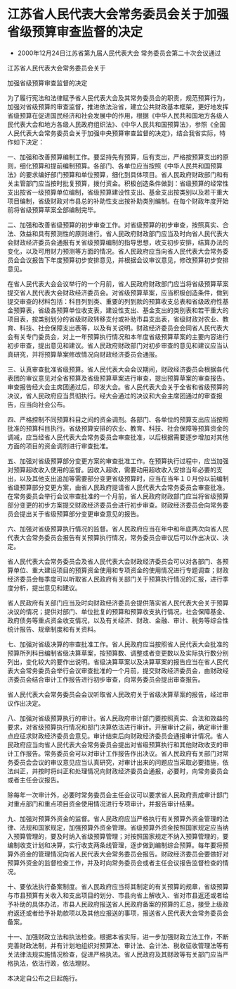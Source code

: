 # 江苏省人民代表大会常务委员会关于加强省级预算审查监督的决定

- 2000年12月24日江苏省第九届人民代表大会
  常务委员会第二十次会议通过

<!-- INFO END -->

江苏省人民代表大会常务委员会关于

加强省级预算审查监督的决定

为了履行宪法和法律赋予省人民代表大会及其常务委员会的职责，规范预算行为，加强对省级预算的审查监督，推进依法治省，建立公共财政基本框架，更好地发挥省级预算在促进国民经济和社会发展中的作用，根据《中华人民共和国地方各级人民代表大会和地方各级人民政府组织法》、《中华人民共和国预算法》，参照《全国人民代表大会常务委员会关于加强中央预算审查监督的决定》，结合我省实际，特作如下决定：

一、加强和改善预算编制工作。要坚持先有预算，后有支出，严格按预算支出的原则，细化预算和提前编制预算。各部门、各单位应当按照《中华人民共和国预算法》的要求编好部门预算和单位预算，细化到具体项目。省人民政府财政部门和有关主管部门应当按时批复预算，拨付资金。积极创造条件做到：省级预算的经常性支出按省一级预算单位编制，省级预算建设性支出、基金支出按类别以及若干重大项目编制，省级财政对市县总的补助性支出按补助类别编制。在每个财政年度开始前将省级预算草案全部编制完毕。

二、加强和改善省级预算的初步审查工作。对省级预算的初步审查，按照真实、合法、效益和具有预测性的原则进行。省人民政府财政部门应当及时向省人民代表大会财政经济委员会通报有关省级预算编制的指导思想，收支初步安排，结算办法的变化，以及可用财力预测等方面的情况。省人民政府应当向省人民代表大会常务委员会会议报告下年度预算初步安排意见，并根据会议审议意见，修改预算初步安排意见。

在省人民代表大会会议举行的一个月前，省人民政府财政部门应当将省级预算草案提交省人民代表大会财政经济委员会。对省级预算草案，应当积极创造条件，做到提交审查的材料包括：科目列到类、重要的列到款的预算收支总表和省级政府性基金预算表，省级各预算单位收支表，建设性支出、基金支出的类别表和若干重大的项目表，按类别划分的省级财政转移支付或补助市县支出表，省级财政对农业、教育、科技、社会保障支出表等，以及有关说明。财政经济委员会会同省人民代表大会有关专门委员会，对上一年预算执行情况和本年度省级预算草案的主要内容进行初步审查，提出意见和建议。省人民政府财政部门对初步审查的意见和建议应当认真研究，并将预算草案修改情况向财政经济委员会通报。

三、认真审查批准省级预算。省人民代表大会会议期间，财政经济委员会根据各代表团的审议意见对全省预算及省级预算草案进行审查，提出预算草案的审查报告。审查报告经大会主席团通过后，印发大会。省人民代表大会关于全省和省级预算的决议，省人民政府应当贯彻执行。经大会通过的决议和大会主席团通过的审查报告，应当向社会公布。

四、严格控制不同预算科目之间的资金调剂。各部门、各单位的预算支出应当按照批准的预算科目执行。省级预算安排的农业、教育、科技、社会保障等预算资金的调减，应当经省人民代表大会常务委员会审查批准，以后根据需要逐步增加对其他方面的项目的资金调剂进行审查批准。

五、加强对省级预算部分变更方案的审查批准工作。在预算执行过程中，应当加强对预算超收收入使用的监督。因收入超收，需要动用超收收入安排当年必要的支出，以及其他支出追加等需要部分变更省级预算时，应当在当年１０月份以前编制省级预算部分变更方案，由省人民政府提请省人民代表大会常务委员会审查批准。在常务委员会举行会议审查批准的一个月前，省人民政府财政部门应当将省级预算部分变更的初步方案提交财政经济委员会进行初步审查。财政经济委员会向常务委员会提出关于省级预算部分变更审查意见的报告。

六、加强对省级预算执行情况的监督。省人民政府应当在年中和年底两次向省人民代表大会常务委员会报告有关预算执行情况，常务委员会审议后可以作出决议、决定。

省人民代表大会常务委员会及省人民代表大会财政经济委员会可以对各部门、各预算单位、重大建设项目的预算资金使用和专项资金的使用情况进行专题调查；财政经济委员会每季度可以听取省人民政府有关部门关于预算执行情况的汇报，进行季度分析，提出意见和建议。

省人民政府有关部门应当及时向财政经济委员会提供落实省人民代表大会关于预算决议的情况；提供对部门、单位批复的预算和预算收支执行情况，社会保障基金、政府债务等重点资金收支情况，以及有关经济、财政、金融、审计、税务等综合性统计报告、规章制度和有关资料。

七、加强对省级决算的审查批准工作。省人民政府应当按照省人民代表大会批准的预算所列科目编制省级决算草案，按预算数、调整或者变更数以及实际执行数分别列出，变化较大的要作出说明。省级决算草案以及决算草案的报告应当在省人民代表大会常务委员会举行会议审查批准的一个月前，提交财政经济委员会，由财政经济委员会结合审计工作报告进行初步审查，向常务委员会提出审查报告。

省人民代表大会常务委员会会议听取省人民政府关于省级决算草案的报告，经过审议作出决定。

八、加强对省级预算执行的审计。省人民政府审计部门要按照真实、合法和效益的要求，对省级预算执行情况和部门决算依法进行审计。开展审计之前，确定审计重点应征求财政经济委员会意见。审计结束后向财政经济委员会通报审计情况。省人民政府应当向省人民代表大会常务委员会提出对省级预算执行和其他财政收支的审计工作报告。常务委员会可以对审计工作报告作出决议。省人民政府有关部门对常务委员会会议的审议意见应当认真研究，对审计出来的问题应当采取必要措施，依法纠正，并按时将纠正和处理情况向财政经济委员会通报，必要时，向常务委员会或者主任会议报告。

除每年一次审计外，必要时常务委员会主任会议可以要求省人民政府责成审计部门对重点部门和重点项目资金使用情况进行专项审计，并报告审计结果。

九、加强对预算外资金的监督。省人民政府应当严格执行有关预算外资金管理的法律、法规和国家规定，加强预算外资金管理。省级预算外资金按照国家规定应当纳入预算管理的，要及时纳入省级预算管理；对按照国家规定不纳入预算管理的，要编制收支计划和决算，实行收支两条线管理，逐步做到编制综合预算。每年要将预算外资金的管理情况向省人民代表大会常务委员会报告。财政经济委员会要做好对预算外资金的监督检查工作，并及时向常务委员会或者主任会议报告监督检查的情况。

十、要依法执行备案制度。省人民政府应当将其制定的有关预算的规章，省级预算与市县预算有关收入和支出项目的划分、市县向省上解收入、省对市县返还或者给予补助的具体办法，市县人民政府报送省人民政府备案的预算的汇总，接受上级政府返还或者给予补助款项以及其他应报送的事项，报送省人民代表大会常务委员会备案。

十一、加强财政立法和执法检查。根据本省实际，进一步加强财政立法工作，不断完善财政法制，并有计划地组织对预算法、审计法、会计法、税收征收管理法等有关法律法规实施情况检查，促进严格执法。省人民政府及其财政等有关部门应当严格执法，依法行政，依法理财。

本决定自公布之日起施行。
